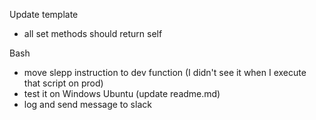Update template
* all set methods should return self

Bash
* move slepp instruction to dev function (I didn't see it when I execute that script on prod)
* test it on Windows Ubuntu (update readme.md)
* log and send message to slack